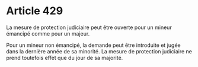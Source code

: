 # Article 429

La mesure de protection judiciaire peut être ouverte pour un mineur émancipé comme pour un majeur.

Pour un mineur non émancipé, la demande peut être introduite et jugée dans la dernière année de sa minorité. La mesure de protection judiciaire ne prend toutefois effet que du jour de sa majorité.
